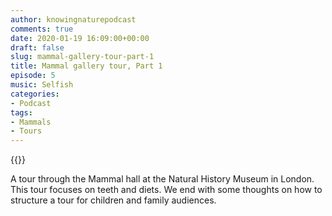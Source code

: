 ```yaml
---
author: knowingnaturepodcast
comments: true
date: 2020-01-19 16:09:00+00:00
draft: false
slug: mammal-gallery-tour-part-1
title: Mammal gallery tour, Part 1
episode: 5
music: Selfish
categories:
- Podcast
tags:
- Mammals
- Tours
---
```


{{<podbean id="">}}

A tour through the Mammal hall at the Natural History Museum in London. This
tour focuses on teeth and diets. We end with some thoughts on how to structure
a tour for children and family audiences.
